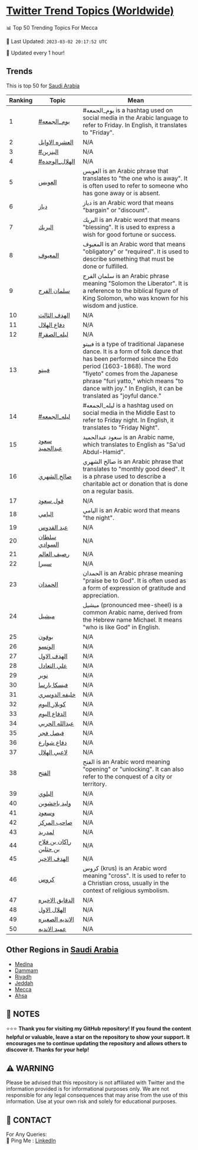 [Twitter Trend Topics (Worldwide)](https://github.com/ErcinDedeoglu/Twitter-Trend-Topics)
==========


📊 Top 50 Trending Topics For Mecca

📆 Last Updated: `2023-03-02 20:17:52 UTC`

🔧 Updated every 1 hour!


## Trends

This is top 50 for [Saudi Arabia](</Saudi Arabia>)

| Ranking | Topic | Mean |
| ------- | ------------ | ------------ |
| 1 | [#يوم_الجمعه](http://twitter.com/search?q=%23%d9%8a%d9%88%d9%85_%d8%a7%d9%84%d8%ac%d9%85%d8%b9%d9%87) | #يوم_الجمعه is a hashtag used on social media in the Arabic language to refer to Friday. In English, it translates to "Friday". |
| 2 | [العشره الاوايل](http://twitter.com/search?q=%d8%a7%d9%84%d8%b9%d8%b4%d8%b1%d9%87+%d8%a7%d9%84%d8%a7%d9%88%d8%a7%d9%8a%d9%84) | N/A |
| 3 | [#البنزين](http://twitter.com/search?q=%23%d8%a7%d9%84%d8%a8%d9%86%d8%b2%d9%8a%d9%86) | N/A |
| 4 | [#الهلال_الوحده](http://twitter.com/search?q=%23%d8%a7%d9%84%d9%87%d9%84%d8%a7%d9%84_%d8%a7%d9%84%d9%88%d8%ad%d8%af%d9%87) | N/A |
| 5 | [العويس](http://twitter.com/search?q=%d8%a7%d9%84%d8%b9%d9%88%d9%8a%d8%b3) | العويس is an Arabic phrase that translates to "the one who is away". It is often used to refer to someone who has gone away or is absent. |
| 6 | [دياز](http://twitter.com/search?q=%d8%af%d9%8a%d8%a7%d8%b2) | دياز is an Arabic word that means "bargain" or "discount". |
| 7 | [البريك](http://twitter.com/search?q=%d8%a7%d9%84%d8%a8%d8%b1%d9%8a%d9%83) | البريك is an Arabic word that means "blessing". It is used to express a wish for good fortune or success. |
| 8 | [المعيوف](http://twitter.com/search?q=%d8%a7%d9%84%d9%85%d8%b9%d9%8a%d9%88%d9%81) | المعيوف is an Arabic word that means "obligatory" or "required". It is used to describe something that must be done or fulfilled. |
| 9 | [سلمان الفرج](http://twitter.com/search?q=%d8%b3%d9%84%d9%85%d8%a7%d9%86+%d8%a7%d9%84%d9%81%d8%b1%d8%ac) | سلمان الفرج is an Arabic phrase meaning "Solomon the Liberator". It is a reference to the biblical figure of King Solomon, who was known for his wisdom and justice. |
| 10 | [الهدف الثالث](http://twitter.com/search?q=%d8%a7%d9%84%d9%87%d8%af%d9%81+%d8%a7%d9%84%d8%ab%d8%a7%d9%84%d8%ab) | N/A |
| 11 | [دفاع الهلال](http://twitter.com/search?q=%d8%af%d9%81%d8%a7%d8%b9+%d8%a7%d9%84%d9%87%d9%84%d8%a7%d9%84) | N/A |
| 12 | [#ليله_الصقر](http://twitter.com/search?q=%23%d9%84%d9%8a%d9%84%d9%87_%d8%a7%d9%84%d8%b5%d9%82%d8%b1) | N/A |
| 13 | [فييتو](http://twitter.com/search?q=%d9%81%d9%8a%d9%8a%d8%aa%d9%88) | فييتو is a type of traditional Japanese dance. It is a form of folk dance that has been performed since the Edo period (1603-1868). The word "fiyeto" comes from the Japanese phrase "furi yatto," which means "to dance with joy." In English, it can be translated as "joyful dance." |
| 14 | [#ليله_الجمعه](http://twitter.com/search?q=%23%d9%84%d9%8a%d9%84%d9%87_%d8%a7%d9%84%d8%ac%d9%85%d8%b9%d9%87) | #ليله_الجمعه is a hashtag used on social media in the Middle East to refer to Friday night. In English, it translates to "Friday Night". |
| 15 | [سعود عبدالحميد](http://twitter.com/search?q=%d8%b3%d8%b9%d9%88%d8%af+%d8%b9%d8%a8%d8%af%d8%a7%d9%84%d8%ad%d9%85%d9%8a%d8%af) | سعود عبدالحميد is an Arabic name, which translates to English as "Sa'ud Abdul-Hamid". |
| 16 | [صالح الشهري](http://twitter.com/search?q=%d8%b5%d8%a7%d9%84%d8%ad+%d8%a7%d9%84%d8%b4%d9%87%d8%b1%d9%8a) | صالح الشهري is an Arabic phrase that translates to "monthly good deed". It is a phrase used to describe a charitable act or donation that is done on a regular basis. |
| 17 | [قول سعود](http://twitter.com/search?q=%d9%82%d9%88%d9%84+%d8%b3%d8%b9%d9%88%d8%af) | N/A |
| 18 | [اليامي](http://twitter.com/search?q=%d8%a7%d9%84%d9%8a%d8%a7%d9%85%d9%8a) | اليامي is an Arabic word that means "the night". |
| 19 | [عبد القدوس](http://twitter.com/search?q=%d8%b9%d8%a8%d8%af+%d8%a7%d9%84%d9%82%d8%af%d9%88%d8%b3) | N/A |
| 20 | [سلطان السوادي](http://twitter.com/search?q=%d8%b3%d9%84%d8%b7%d8%a7%d9%86+%d8%a7%d9%84%d8%b3%d9%88%d8%a7%d8%af%d9%8a) | N/A |
| 21 | [رصيف العالم](http://twitter.com/search?q=%d8%b1%d8%b5%d9%8a%d9%81+%d8%a7%d9%84%d8%b9%d8%a7%d9%84%d9%85) | N/A |
| 22 | [سييرا](http://twitter.com/search?q=%d8%b3%d9%8a%d9%8a%d8%b1%d8%a7) | N/A |
| 23 | [الحمدان](http://twitter.com/search?q=%d8%a7%d9%84%d8%ad%d9%85%d8%af%d8%a7%d9%86) | الحمدان is an Arabic phrase meaning "praise be to God". It is often used as a form of expression of gratitude and appreciation. |
| 24 | [ميشيل](http://twitter.com/search?q=%d9%85%d9%8a%d8%b4%d9%8a%d9%84) | ميشيل (pronounced mee-sheel) is a common Arabic name, derived from the Hebrew name Michael. It means "who is like God" in English. |
| 25 | [بوفون](http://twitter.com/search?q=%d8%a8%d9%88%d9%81%d9%88%d9%86) | N/A |
| 26 | [الونسو](http://twitter.com/search?q=%d8%a7%d9%84%d9%88%d9%86%d8%b3%d9%88) | N/A |
| 27 | [الهدف الاول](http://twitter.com/search?q=%d8%a7%d9%84%d9%87%d8%af%d9%81+%d8%a7%d9%84%d8%a7%d9%88%d9%84) | N/A |
| 28 | [علي التعادل](http://twitter.com/search?q=%d8%b9%d9%84%d9%8a+%d8%a7%d9%84%d8%aa%d8%b9%d8%a7%d8%af%d9%84) | N/A |
| 29 | [نوير](http://twitter.com/search?q=%d9%86%d9%88%d9%8a%d8%b1) | N/A |
| 30 | [فيسكا بارسا](http://twitter.com/search?q=%d9%81%d9%8a%d8%b3%d9%83%d8%a7+%d8%a8%d8%a7%d8%b1%d8%b3%d8%a7) | N/A |
| 31 | [خليفه الدوسري](http://twitter.com/search?q=%d8%ae%d9%84%d9%8a%d9%81%d9%87+%d8%a7%d9%84%d8%af%d9%88%d8%b3%d8%b1%d9%8a) | N/A |
| 32 | [كويلار اليوم](http://twitter.com/search?q=%d9%83%d9%88%d9%8a%d9%84%d8%a7%d8%b1+%d8%a7%d9%84%d9%8a%d9%88%d9%85) | N/A |
| 33 | [الدفاع اليوم](http://twitter.com/search?q=%d8%a7%d9%84%d8%af%d9%81%d8%a7%d8%b9+%d8%a7%d9%84%d9%8a%d9%88%d9%85) | N/A |
| 34 | [عبدالله الحربي](http://twitter.com/search?q=%d8%b9%d8%a8%d8%af%d8%a7%d9%84%d9%84%d9%87+%d8%a7%d9%84%d8%ad%d8%b1%d8%a8%d9%8a) | N/A |
| 35 | [فيصل فجر](http://twitter.com/search?q=%d9%81%d9%8a%d8%b5%d9%84+%d9%81%d8%ac%d8%b1) | N/A |
| 36 | [دفاع شوارع](http://twitter.com/search?q=%d8%af%d9%81%d8%a7%d8%b9+%d8%b4%d9%88%d8%a7%d8%b1%d8%b9) | N/A |
| 37 | [لاعبي الهلال](http://twitter.com/search?q=%d9%84%d8%a7%d8%b9%d8%a8%d9%8a+%d8%a7%d9%84%d9%87%d9%84%d8%a7%d9%84) | N/A |
| 38 | [الفتح](http://twitter.com/search?q=%d8%a7%d9%84%d9%81%d8%aa%d8%ad) | الفتح is an Arabic word meaning "opening" or "unlocking". It can also refer to the conquest of a city or territory. |
| 39 | [البلوي](http://twitter.com/search?q=%d8%a7%d9%84%d8%a8%d9%84%d9%88%d9%8a) | N/A |
| 40 | [وليد باخشوين](http://twitter.com/search?q=%d9%88%d9%84%d9%8a%d8%af+%d8%a8%d8%a7%d8%ae%d8%b4%d9%88%d9%8a%d9%86) | N/A |
| 41 | [وسعود](http://twitter.com/search?q=%d9%88%d8%b3%d8%b9%d9%88%d8%af) | N/A |
| 42 | [صاحب المركز](http://twitter.com/search?q=%d8%b5%d8%a7%d8%ad%d8%a8+%d8%a7%d9%84%d9%85%d8%b1%d9%83%d8%b2) | N/A |
| 43 | [لمدريد](http://twitter.com/search?q=%d9%84%d9%85%d8%af%d8%b1%d9%8a%d8%af) | N/A |
| 44 | [راكان بن فلاح بن حثلين](http://twitter.com/search?q=%d8%b1%d8%a7%d9%83%d8%a7%d9%86+%d8%a8%d9%86+%d9%81%d9%84%d8%a7%d8%ad+%d8%a8%d9%86+%d8%ad%d8%ab%d9%84%d9%8a%d9%86) | N/A |
| 45 | [الهدف الاخير](http://twitter.com/search?q=%d8%a7%d9%84%d9%87%d8%af%d9%81+%d8%a7%d9%84%d8%a7%d8%ae%d9%8a%d8%b1) | N/A |
| 46 | [كروس](http://twitter.com/search?q=%d9%83%d8%b1%d9%88%d8%b3) | كروس (krus) is an Arabic word meaning "cross". It is used to refer to a Christian cross, usually in the context of religious symbolism. |
| 47 | [الدقايق الاخيره](http://twitter.com/search?q=%d8%a7%d9%84%d8%af%d9%82%d8%a7%d9%8a%d9%82+%d8%a7%d9%84%d8%a7%d8%ae%d9%8a%d8%b1%d9%87) | N/A |
| 48 | [الهلال الاول](http://twitter.com/search?q=%d8%a7%d9%84%d9%87%d9%84%d8%a7%d9%84+%d8%a7%d9%84%d8%a7%d9%88%d9%84) | N/A |
| 49 | [الانديه الصغيره](http://twitter.com/search?q=%d8%a7%d9%84%d8%a7%d9%86%d8%af%d9%8a%d9%87+%d8%a7%d9%84%d8%b5%d8%ba%d9%8a%d8%b1%d9%87) | N/A |
| 50 | [عميد الانديه](http://twitter.com/search?q=%d8%b9%d9%85%d9%8a%d8%af+%d8%a7%d9%84%d8%a7%d9%86%d8%af%d9%8a%d9%87) | N/A |



## Other Regions in [Saudi Arabia](</Saudi Arabia>)

* [Medina](</Saudi Arabia/Medina.md>)
* [Dammam](</Saudi Arabia/Dammam.md>)
* [Riyadh](</Saudi Arabia/Riyadh.md>)
* [Jeddah](</Saudi Arabia/Jeddah.md>)
* [Mecca](</Saudi Arabia/Mecca.md>)
* [Ahsa](</Saudi Arabia/Ahsa.md>)



## 📝 NOTES

⭐⭐⭐ **Thank you for visiting my GitHub repository! If you found the content helpful or valuable, leave a star on the repository to show your support. It encourages me to continue updating the repository and allows others to discover it. Thanks for your help!**


## ⚠️ WARNING

Please be advised that this repository is not affiliated with Twitter and the information provided is for informational purposes only. We are not responsible for any legal consequences that may arise from the use of this information. Use at your own risk and solely for educational purposes.


## 📨 CONTACT

 For Any Queries:  
            🏓 Ping Me : [LinkedIn](https://www.linkedin.com/in/ercindedeoglu/)
